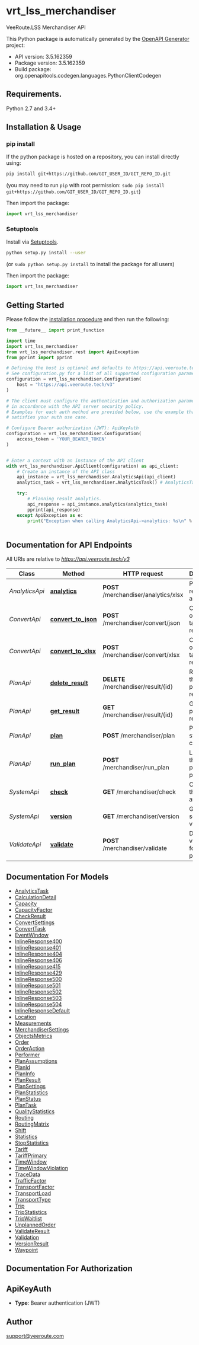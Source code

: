 # vrt_lss_merchandiser
VeeRoute.LSS Merchandiser API

This Python package is automatically generated by the [OpenAPI Generator](https://openapi-generator.tech) project:

- API version: 3.5.162359
- Package version: 3.5.162359
- Build package: org.openapitools.codegen.languages.PythonClientCodegen

## Requirements.

Python 2.7 and 3.4+

## Installation & Usage
### pip install

If the python package is hosted on a repository, you can install directly using:

```sh
pip install git+https://github.com/GIT_USER_ID/GIT_REPO_ID.git
```
(you may need to run `pip` with root permission: `sudo pip install git+https://github.com/GIT_USER_ID/GIT_REPO_ID.git`)

Then import the package:
```python
import vrt_lss_merchandiser
```

### Setuptools

Install via [Setuptools](http://pypi.python.org/pypi/setuptools).

```sh
python setup.py install --user
```
(or `sudo python setup.py install` to install the package for all users)

Then import the package:
```python
import vrt_lss_merchandiser
```

## Getting Started

Please follow the [installation procedure](#installation--usage) and then run the following:

```python
from __future__ import print_function

import time
import vrt_lss_merchandiser
from vrt_lss_merchandiser.rest import ApiException
from pprint import pprint

# Defining the host is optional and defaults to https://api.veeroute.tech/v3
# See configuration.py for a list of all supported configuration parameters.
configuration = vrt_lss_merchandiser.Configuration(
    host = "https://api.veeroute.tech/v3"
)

# The client must configure the authentication and authorization parameters
# in accordance with the API server security policy.
# Examples for each auth method are provided below, use the example that
# satisfies your auth use case.

# Configure Bearer authorization (JWT): ApiKeyAuth
configuration = vrt_lss_merchandiser.Configuration(
    access_token = 'YOUR_BEARER_TOKEN'
)


# Enter a context with an instance of the API client
with vrt_lss_merchandiser.ApiClient(configuration) as api_client:
    # Create an instance of the API class
    api_instance = vrt_lss_merchandiser.AnalyticsApi(api_client)
    analytics_task = vrt_lss_merchandiser.AnalyticsTask() # AnalyticsTask | Request for analytics.

    try:
        # Planning result analytics.
        api_response = api_instance.analytics(analytics_task)
        pprint(api_response)
    except ApiException as e:
        print("Exception when calling AnalyticsApi->analytics: %s\n" % e)
    
```

## Documentation for API Endpoints

All URIs are relative to *https://api.veeroute.tech/v3*

Class | Method | HTTP request | Description
------------ | ------------- | ------------- | -------------
*AnalyticsApi* | [**analytics**](docs/AnalyticsApi.md#analytics) | **POST** /merchandiser/analytics/xlsx | Planning result analytics.
*ConvertApi* | [**convert_to_json**](docs/ConvertApi.md#convert_to_json) | **POST** /merchandiser/convert/json | Conversion of planning task and result.
*ConvertApi* | [**convert_to_xlsx**](docs/ConvertApi.md#convert_to_xlsx) | **POST** /merchandiser/convert/xlsx | Conversion of planning task and result.
*PlanApi* | [**delete_result**](docs/PlanApi.md#delete_result) | **DELETE** /merchandiser/result/{id} | Removal of the planning result.
*PlanApi* | [**get_result**](docs/PlanApi.md#get_result) | **GET** /merchandiser/result/{id} | Getting the planning result.
*PlanApi* | [**plan**](docs/PlanApi.md#plan) | **POST** /merchandiser/plan | Planning, syncronous call.
*PlanApi* | [**run_plan**](docs/PlanApi.md#run_plan) | **POST** /merchandiser/run_plan | Launching the planning process.
*SystemApi* | [**check**](docs/SystemApi.md#check) | **GET** /merchandiser/check | Checking the service availability.
*SystemApi* | [**version**](docs/SystemApi.md#version) | **GET** /merchandiser/version | Getting the service version.
*ValidateApi* | [**validate**](docs/ValidateApi.md#validate) | **POST** /merchandiser/validate | Data validation for planning.


## Documentation For Models

 - [AnalyticsTask](docs/AnalyticsTask.md)
 - [CalculationDetail](docs/CalculationDetail.md)
 - [Capacity](docs/Capacity.md)
 - [CapacityFactor](docs/CapacityFactor.md)
 - [CheckResult](docs/CheckResult.md)
 - [ConvertSettings](docs/ConvertSettings.md)
 - [ConvertTask](docs/ConvertTask.md)
 - [EventWindow](docs/EventWindow.md)
 - [InlineResponse400](docs/InlineResponse400.md)
 - [InlineResponse401](docs/InlineResponse401.md)
 - [InlineResponse404](docs/InlineResponse404.md)
 - [InlineResponse406](docs/InlineResponse406.md)
 - [InlineResponse415](docs/InlineResponse415.md)
 - [InlineResponse429](docs/InlineResponse429.md)
 - [InlineResponse500](docs/InlineResponse500.md)
 - [InlineResponse501](docs/InlineResponse501.md)
 - [InlineResponse502](docs/InlineResponse502.md)
 - [InlineResponse503](docs/InlineResponse503.md)
 - [InlineResponse504](docs/InlineResponse504.md)
 - [InlineResponseDefault](docs/InlineResponseDefault.md)
 - [Location](docs/Location.md)
 - [Measurements](docs/Measurements.md)
 - [MerchandiserSettings](docs/MerchandiserSettings.md)
 - [ObjectsMetrics](docs/ObjectsMetrics.md)
 - [Order](docs/Order.md)
 - [OrderAction](docs/OrderAction.md)
 - [Performer](docs/Performer.md)
 - [PlanAssumptions](docs/PlanAssumptions.md)
 - [PlanId](docs/PlanId.md)
 - [PlanInfo](docs/PlanInfo.md)
 - [PlanResult](docs/PlanResult.md)
 - [PlanSettings](docs/PlanSettings.md)
 - [PlanStatistics](docs/PlanStatistics.md)
 - [PlanStatus](docs/PlanStatus.md)
 - [PlanTask](docs/PlanTask.md)
 - [QualityStatistics](docs/QualityStatistics.md)
 - [Routing](docs/Routing.md)
 - [RoutingMatrix](docs/RoutingMatrix.md)
 - [Shift](docs/Shift.md)
 - [Statistics](docs/Statistics.md)
 - [StopStatistics](docs/StopStatistics.md)
 - [Tariff](docs/Tariff.md)
 - [TariffPrimary](docs/TariffPrimary.md)
 - [TimeWindow](docs/TimeWindow.md)
 - [TimeWindowViolation](docs/TimeWindowViolation.md)
 - [TraceData](docs/TraceData.md)
 - [TrafficFactor](docs/TrafficFactor.md)
 - [TransportFactor](docs/TransportFactor.md)
 - [TransportLoad](docs/TransportLoad.md)
 - [TransportType](docs/TransportType.md)
 - [Trip](docs/Trip.md)
 - [TripStatistics](docs/TripStatistics.md)
 - [TripWaitlist](docs/TripWaitlist.md)
 - [UnplannedOrder](docs/UnplannedOrder.md)
 - [ValidateResult](docs/ValidateResult.md)
 - [Validation](docs/Validation.md)
 - [VersionResult](docs/VersionResult.md)
 - [Waypoint](docs/Waypoint.md)


## Documentation For Authorization


## ApiKeyAuth

- **Type**: Bearer authentication (JWT)


## Author

support@veeroute.com


